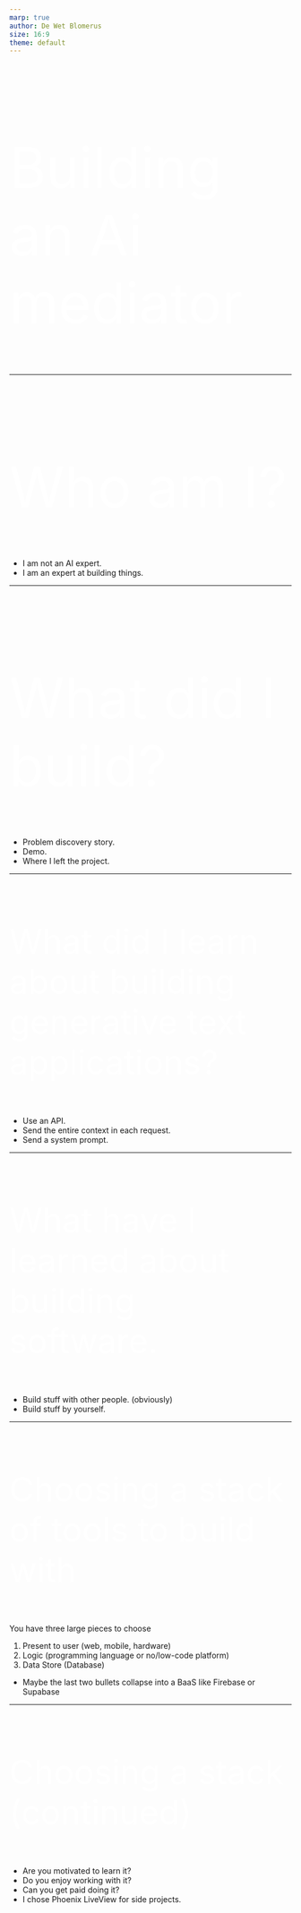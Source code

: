 ```yaml
---
marp: true
author: De Wet Blomerus
size: 16:9
theme: default
---
```


<style>
  :root {
    --color-fg-default: #FFFFFF;
    --color-canvas-default: #252B31;
    font-size: 50px;
  }

  h1, h2, h3 {
    font-weight: 400;
    color: white;
  }

  h1 {
    font-size: 100px;
  }

  h2 {
    font-size: 80px;
  }

  h3 {
    font-size: 60px;
  }

  section {
    background-image: url(atldevcon-logo-white.png);
    background-repeat: no-repeat;
    background-position: bottom 20px right 20px;
    background-size: 200px auto;
  }
</style>

# Building an Ai mediator

---

# Who am I?

- I am not an AI expert.
- I am an expert at building things.

---

# What did I build?

- Problem discovery story.
- Demo.
- Where I left the project.

---

### What did I learn about building generative text applications?

- Use an API.
- Send the entire context in each request.
- Send a system prompt.

---

### What have I learned about building software.

- Build stuff with other people. (obviously)
- Build stuff by yourself.

---

### Choosing a stack of tools to build with

You have three large pieces to choose

1.  Present to user (web, mobile, hardware)
1.  Logic (programming language or no/low-code platform)
1.  Data Store (Database)

- Maybe the last two bullets collapse into
  a BaaS like Firebase or Supabase

---

### Choosing a stack (continued)

- Are you motivated to learn it?
- Do you enjoy working with it?
- Can you get paid doing it?
- I chose Phoenix LiveView for side projects.
